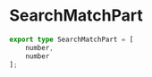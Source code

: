 <!--
 * @Author: haifeng.lu haifeng.lu@ly.com
 * @Date: 2022-08-23 11:37:51
 * @LastEditors: haifeng.lu
 * @LastEditTime: 2022-12-10 10:32:08
 * @Description: 
-->
# SearchMatchPart

```ts
export type SearchMatchPart = [
    number,
    number
];
```
